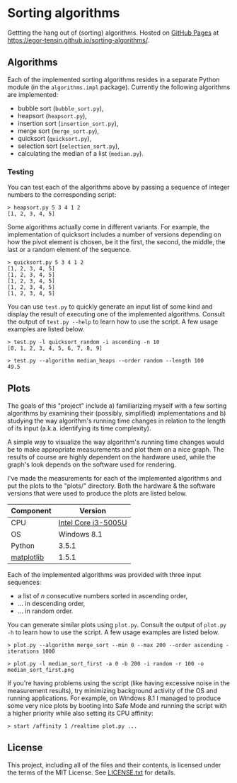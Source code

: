 # Sorting algorithms

Gettting the hang out of (sorting) algorithms.
Hosted on [GitHub Pages] at https://egor-tensin.github.io/sorting-algorithms/.

[GitHub Pages]: https://pages.github.com/

## Algorithms

Each of the implemented sorting algorithms resides in a separate Python module
(in the `algorithms.impl` package).
Currently the following algorithms are implemented:

* bubble sort (`bubble_sort.py`),
* heapsort (`heapsort.py`),
* insertion sort (`insertion_sort.py`),
* merge sort (`merge_sort.py`),
* quicksort (`quicksort.py`),
* selection sort (`selection_sort.py`),
* calculating the median of a list (`median.py`).

### Testing

You can test each of the algorithms above by passing a sequence of integer
numbers to the corresponding script:

    > heapsort.py 5 3 4 1 2
    [1, 2, 3, 4, 5]

Some algorithms actually come in different variants.
For example, the implementation of quicksort includes a number of versions
depending on how the pivot element is chosen, be it the first, the second, the
middle, the last or a random element of the sequence.

    > quicksort.py 5 3 4 1 2
    [1, 2, 3, 4, 5]
    [1, 2, 3, 4, 5]
    [1, 2, 3, 4, 5]
    [1, 2, 3, 4, 5]
    [1, 2, 3, 4, 5]

You can use `test.py` to quickly generate an input list of some kind and
display the result of executing one of the implemented algorithms.
Consult the output of `test.py --help` to learn how to use the script.
A few usage examples are listed below.

    > test.py -l quicksort_random -i ascending -n 10
    [0, 1, 2, 3, 4, 5, 6, 7, 8, 9]

    > test.py --algorithm median_heaps --order random --length 100
    49.5

## Plots

The goals of this "project" include a) familiarizing myself with a few sorting
algorithms by examining their (possibly, simplified) implementations and b)
studying the way algorithm's running time changes in relation to the length of
its input (a.k.a. identifying its time complexity).

A simple way to visualize the way algorithm's running time changes would be to
make appropriate measurements and plot them on a nice graph.
The results of course are highly dependent on the hardware used, while the
graph's look depends on the software used for rendering.

I've made the measurements for each of the implemented algorithms and put the
plots to the "plots/" directory.
Both the hardware & the software versions that were used to produce the plots
are listed below.

| Component    | Version               |
| ------------ | --------------------- |
| CPU          | [Intel Core i3-5005U] |
| OS           | Windows 8.1           |
| Python       | 3.5.1                 |
| [matplotlib] | 1.5.1                 |

[Intel Core i3-5005U]: http://ark.intel.com/products/84695/Intel-Core-i3-5005U-Processor-3M-Cache-2_00-GHz
[matplotlib]: http://matplotlib.org/

Each of the implemented algorithms was provided with three input sequences:
* a list of *n* consecutive numbers sorted in ascending order,
* ... in descending order,
* ... in random order.

You can generate similar plots using `plot.py`.
Consult the output of `plot.py -h` to learn how to use the script.
A few usage examples are listed below.

    > plot.py --algorithm merge_sort --min 0 --max 200 --order ascending -iterations 1000

    > plot.py -l median_sort_first -a 0 -b 200 -i random -r 100 -o median_sort_first.png

If you're having problems using the script (like having excessive noise in the
measurement results), try minimizing background activity of the OS and running
applications.
For example, on Windows 8.1 I managed to produce some very nice plots by
booting into Safe Mode and running the script with a higher priority while
also setting its CPU affinity:

    > start /affinity 1 /realtime plot.py ...

## License

This project, including all of the files and their contents, is licensed under
the terms of the MIT License.
See [LICENSE.txt] for details.

[LICENSE.txt]: LICENSE.txt
